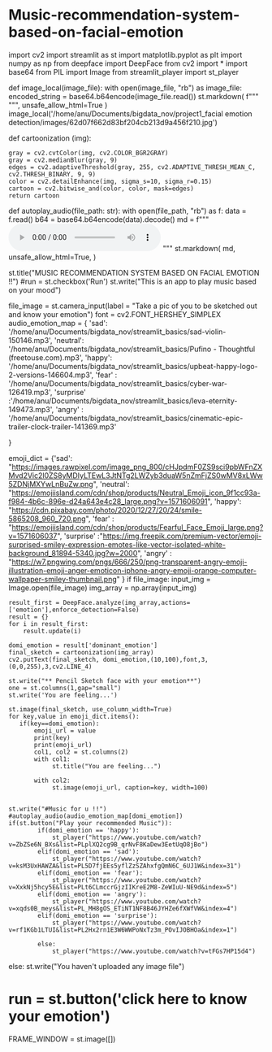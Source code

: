 # Music-recommendation-system-based-on-facial-emotion

import cv2
import streamlit as st
import matplotlib.pyplot as plt 
import numpy as np
from deepface import DeepFace
from cv2 import *
import base64
from PIL import Image
from streamlit_player import st_player



def image_local(image_file):
    with open(image_file, "rb") as image_file:
        encoded_string = base64.b64encode(image_file.read())
    st.markdown(
    f"""
    <style>
    .stApp {{
        background-image: url(data:image/{"png"};base64,{encoded_string.decode()});
        background-size: cover
    }}
    </style>
    """,
    unsafe_allow_html=True
    )
image_local('/home/anu/Documents/bigdata_nov/project1_facial emotion detection/images/62d07f662d83bf204cb213d9a456f210.jpg') 


def cartoonization (img):

    gray = cv2.cvtColor(img, cv2.COLOR_BGR2GRAY)     
    gray = cv2.medianBlur(gray, 9) 
    edges = cv2.adaptiveThreshold(gray, 255, cv2.ADAPTIVE_THRESH_MEAN_C, cv2.THRESH_BINARY, 9, 9) 
    color = cv2.detailEnhance(img, sigma_s=10, sigma_r=0.15)
    cartoon = cv2.bitwise_and(color, color, mask=edges)
    return cartoon

def autoplay_audio(file_path: str):
    with open(file_path, "rb") as f:
        data = f.read()
        b64 = base64.b64encode(data).decode()
        md = f"""
            <audio controls autoplay="true">
            <source src="data:audio/mp3;base64,{b64}" type="audio/mp3">
            </audio>
            """
        st.markdown(
            md,
            unsafe_allow_html=True,
        )


st.title("MUSIC RECOMMENDATION SYSTEM BASED ON FACIAL EMOTION !!")
#run = st.checkbox('Run')
st.write("This is an app to play music based on your mood")

file_image = st.camera_input(label = "Take a pic of you to be sketched out and know your emotion")
font = cv2.FONT_HERSHEY_SIMPLEX
audio_emotion_map = {
    'sad': '/home/anu/Documents/bigdata_nov/streamlit_basics/sad-violin-150146.mp3',
    'neutral': '/home/anu/Documents/bigdata_nov/streamlit_basics/Pufino - Thoughtful (freetouse.com).mp3',
    'happy': '/home/anu/Documents/bigdata_nov/streamlit_basics/upbeat-happy-logo-2-versions-146604.mp3',
    'fear' : '/home/anu/Documents/bigdata_nov/streamlit_basics/cyber-war-126419.mp3',
    'surprise' :'/home/anu/Documents/bigdata_nov/streamlit_basics/leva-eternity-149473.mp3',
    'angry' : '/home/anu/Documents/bigdata_nov/streamlit_basics/cinematic-epic-trailer-clock-trailer-141369.mp3'

}

emoji_dict = {'sad': "https://images.rawpixel.com/image_png_800/cHJpdmF0ZS9sci9pbWFnZXMvd2Vic2l0ZS8yMDIyLTEwL3JtNTg2LWZyb3duaW5nZmFjZS0wMV8xLWw5ZDNjMXYwLnBuZw.png",
    'neutral': "https://emojiisland.com/cdn/shop/products/Neutral_Emoji_icon_9f1cc93a-f984-4b6c-896e-d24a643e4c28_large.png?v=1571606091",
    'happy': "https://cdn.pixabay.com/photo/2020/12/27/20/24/smile-5865208_960_720.png",
    'fear' : "https://emojiisland.com/cdn/shop/products/Fearful_Face_Emoji_large.png?v=1571606037",
    'surprise' :"https://img.freepik.com/premium-vector/emoji-surprised-smiley-expression-emotes-like-vector-isolated-white-background_81894-5340.jpg?w=2000",
    'angry' : "https://w7.pngwing.com/pngs/666/250/png-transparent-angry-emoji-illustration-emoji-anger-emoticon-iphone-angry-emoji-orange-computer-wallpaper-smiley-thumbnail.png"
}
if file_image:
    input_img = Image.open(file_image)
    img_array = np.array(input_img)

    result_first = DeepFace.analyze(img_array,actions= ['emotion'],enforce_detection=False)
    result = {}
    for i in result_first:
        result.update(i)

    domi_emotion = result['dominant_emotion']
    final_sketch = cartoonization(img_array)
    cv2.putText(final_sketch, domi_emotion,(10,100),font,3,(0,0,255),3,cv2.LINE_4)

    st.write("** Pencil Sketch face with your emotion**")
    one = st.columns(1,gap="small")
    st.write('You are feeling...')
    
    st.image(final_sketch, use_column_width=True)
    for key,value in emoji_dict.items():
       if(key==domi_emotion):
           emoji_url = value  
           print(key)
           print(emoji_url) 
           col1, col2 = st.columns(2)
           with col1:
                st.title("You are feeling...")

           with col2:
                st.image(emoji_url, caption=key, width=100)
    
    
    st.write("#Music for u !!")
    #autoplay_audio(audio_emotion_map[domi_emotion])
    if(st.button("Play your recommended Music")):
            if(domi_emotion == 'happy'):
                st_player("https://www.youtube.com/watch?v=ZbZSe6N_BXs&list=PLplXQ2cg9B_qrNvF8KaDew3EetUqO8jBo")
            elif(domi_emotion == 'sad'):
                st_player("https://www.youtube.com/watch?v=ksM3UxHAWZA&list=PL5D7fjEEs5yflZzSZAhxfgQmN6C_6UJ1W&index=31")
            elif(domi_emotion == 'fear'):
                st_player("https://www.youtube.com/watch?v=XxkNj5hcy5E&list=PLt6CLmccrGjzIIKreE2M8-ZeWIuU-NE9d&index=5")
            elif(domi_emotion == 'angry'):
                st_player("https://www.youtube.com/watch?v=xqds0B_meys&list=PL_MH8gOS_ETiNT1NF8B46JYHZe6fXWfVW&index=4")
            elif(domi_emotion == 'surprise'):
                st_player("https://www.youtube.com/watch?v=rf1KGb1LTUI&list=PL2Hx2rn1E3W6WWPoNxTz3m_POvIJOBHOa&index=1")
   
            else:
                st_player("https://www.youtube.com/watch?v=tFGs7HP15d4")

       
       
       



else:
     st.write("You haven't uploaded any image file")



# run = st.button('click here to know your emotion')

FRAME_WINDOW = st.image([])
